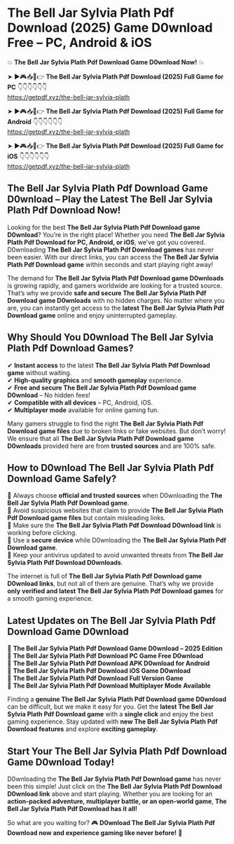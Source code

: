 # The Bell Jar Sylvia Plath Pdf Download (2025) Game D0wnload Free – PC, Android & iOS

💥 **The Bell Jar Sylvia Plath Pdf Download Game D0wnload Now!** 💥  

➤ ►🎮📥📱👉 **The Bell Jar Sylvia Plath Pdf Download (2025) Full Game for PC** 👇👇👇👇👇👇  
https://getpdf.xyz/the-bell-jar-sylvia-plath  

➤ ►🎮📥📱👉 **The Bell Jar Sylvia Plath Pdf Download (2025) Full Game for Android** 👇👇👇👇👇👇  
https://getpdf.xyz/the-bell-jar-sylvia-plath  

➤ ►🎮📥📱👉 **The Bell Jar Sylvia Plath Pdf Download (2025) Full Game for iOS** 👇👇👇👇👇👇  
https://getpdf.xyz/the-bell-jar-sylvia-plath  

## The Bell Jar Sylvia Plath Pdf Download Game D0wnload – Play the Latest The Bell Jar Sylvia Plath Pdf Download Now!

Looking for the best **The Bell Jar Sylvia Plath Pdf Download game D0wnload**? You’re in the right place! Whether you need **The Bell Jar Sylvia Plath Pdf Download for PC, Android, or iOS**, we’ve got you covered. D0wnloading **The Bell Jar Sylvia Plath Pdf Download games** has never been easier. With our direct links, you can access the **The Bell Jar Sylvia Plath Pdf Download game** within seconds and start playing right away!  

The demand for **The Bell Jar Sylvia Plath Pdf Download game D0wnloads** is growing rapidly, and gamers worldwide are looking for a trusted source. That’s why we provide **safe and secure The Bell Jar Sylvia Plath Pdf Download game D0wnloads** with no hidden charges. No matter where you are, you can instantly get access to the **latest The Bell Jar Sylvia Plath Pdf Download game** online and enjoy uninterrupted gameplay.  

## **Why Should You D0wnload The Bell Jar Sylvia Plath Pdf Download Games?**  

✔ **Instant access** to the latest **The Bell Jar Sylvia Plath Pdf Download game** without waiting.  
✔ **High-quality graphics** and **smooth gameplay** experience.  
✔ **Free and secure The Bell Jar Sylvia Plath Pdf Download game D0wnload** – No hidden fees!  
✔ **Compatible with all devices** – PC, Android, iOS.  
✔ **Multiplayer mode** available for online gaming fun.  

Many gamers struggle to find the right **The Bell Jar Sylvia Plath Pdf Download game files** due to broken links or fake websites. But don’t worry! We ensure that all **The Bell Jar Sylvia Plath Pdf Download game D0wnloads** provided here are from **trusted sources** and are 100% safe.  

## **How to D0wnload The Bell Jar Sylvia Plath Pdf Download Game Safely?**  

📌 Always choose **official and trusted sources** when D0wnloading the **The Bell Jar Sylvia Plath Pdf Download game**.  
📌 Avoid suspicious websites that claim to provide **The Bell Jar Sylvia Plath Pdf Download game files** but contain misleading links.  
📌 Make sure the **The Bell Jar Sylvia Plath Pdf Download D0wnload link** is working before clicking.  
📌 Use a **secure device** while D0wnloading the **The Bell Jar Sylvia Plath Pdf Download game**.  
📌 Keep your antivirus updated to avoid unwanted threats from **The Bell Jar Sylvia Plath Pdf Download D0wnloads**.  

The internet is full of **The Bell Jar Sylvia Plath Pdf Download game D0wnload links**, but not all of them are genuine. That’s why we provide **only verified and latest The Bell Jar Sylvia Plath Pdf Download games** for a smooth gaming experience.  

## **Latest Updates on The Bell Jar Sylvia Plath Pdf Download Game D0wnload**  

🔹 **The Bell Jar Sylvia Plath Pdf Download Game D0wnload – 2025 Edition**  
🔹 **The Bell Jar Sylvia Plath Pdf Download PC Game Free D0wnload**  
🔹 **The Bell Jar Sylvia Plath Pdf Download APK D0wnload for Android**  
🔹 **The Bell Jar Sylvia Plath Pdf Download iOS Game D0wnload**  
🔹 **The Bell Jar Sylvia Plath Pdf Download Full Version Game**  
🔹 **The Bell Jar Sylvia Plath Pdf Download Multiplayer Mode Available**  

Finding a **genuine The Bell Jar Sylvia Plath Pdf Download game D0wnload** can be difficult, but we make it easy for you. Get the **latest The Bell Jar Sylvia Plath Pdf Download game** with a **single click** and enjoy the best gaming experience. Stay updated with **new The Bell Jar Sylvia Plath Pdf Download features** and explore **exciting gameplay**.  

## **Start Your The Bell Jar Sylvia Plath Pdf Download Game D0wnload Today!**  

D0wnloading the **The Bell Jar Sylvia Plath Pdf Download game** has never been this simple! Just click on the **The Bell Jar Sylvia Plath Pdf Download D0wnload link** above and start playing. Whether you are looking for an **action-packed adventure, multiplayer battle, or an open-world game**, **The Bell Jar Sylvia Plath Pdf Download has it all!**  

So what are you waiting for? 🎮 **D0wnload The Bell Jar Sylvia Plath Pdf Download now and experience gaming like never before!** 🚀  